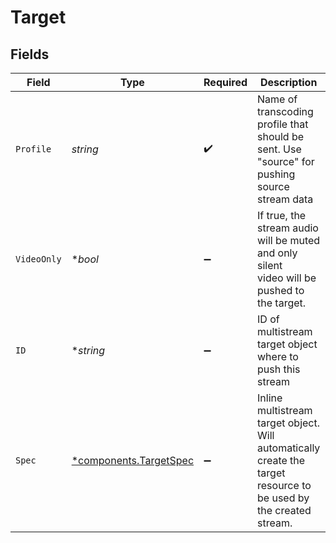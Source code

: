 # Target


## Fields

| Field                                                                                                              | Type                                                                                                               | Required                                                                                                           | Description                                                                                                        | Example                                                                                                            |
| ------------------------------------------------------------------------------------------------------------------ | ------------------------------------------------------------------------------------------------------------------ | ------------------------------------------------------------------------------------------------------------------ | ------------------------------------------------------------------------------------------------------------------ | ------------------------------------------------------------------------------------------------------------------ |
| `Profile`                                                                                                          | *string*                                                                                                           | :heavy_check_mark:                                                                                                 | Name of transcoding profile that should be sent. Use<br/>"source" for pushing source stream data<br/>              | 720p0                                                                                                              |
| `VideoOnly`                                                                                                        | **bool*                                                                                                            | :heavy_minus_sign:                                                                                                 | If true, the stream audio will be muted and only silent<br/>video will be pushed to the target.<br/>               | false                                                                                                              |
| `ID`                                                                                                               | **string*                                                                                                          | :heavy_minus_sign:                                                                                                 | ID of multistream target object where to push this stream                                                          | PUSH123                                                                                                            |
| `Spec`                                                                                                             | [*components.TargetSpec](../../models/components/targetspec.md)                                                    | :heavy_minus_sign:                                                                                                 | Inline multistream target object. Will automatically<br/>create the target resource to be used by the created<br/>stream.<br/> |                                                                                                                    |